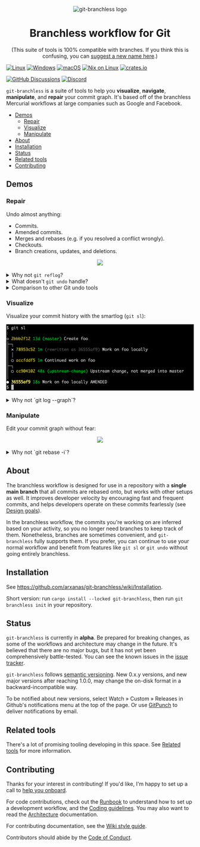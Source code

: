 <p align="center"><img width="147" height="147" src="https://user-images.githubusercontent.com/454057/144287756-8570ba1b-b9f1-46de-9236-ca17db246856.png" alt="git-branchless logo" /></p>

<h1 align="center">Branchless workflow for Git</h1>
<p align="center">(This suite of tools is 100% compatible with branches. If you think this is confusing, you can <a href="https://github.com/arxanas/git-branchless/discussions/284">suggest a new name here</a>.)</p>

[![Linux](https://github.com/arxanas/git-branchless/actions/workflows/linux.yml/badge.svg)](https://github.com/arxanas/git-branchless/actions/workflows/linux.yml)
[![Windows](https://github.com/arxanas/git-branchless/actions/workflows/windows.yml/badge.svg)](https://github.com/arxanas/git-branchless/actions/workflows/windows.yml)
[![macOS](https://github.com/arxanas/git-branchless/actions/workflows/macos.yml/badge.svg)](https://github.com/arxanas/git-branchless/actions/workflows/macos.yml)
[![Nix on Linux](https://github.com/arxanas/git-branchless/actions/workflows/nix-linux.yml/badge.svg)](https://github.com/arxanas/git-branchless/actions/workflows/nix-linux.yml)
[![crates.io](https://img.shields.io/crates/v/git-branchless)](https://crates.io/crates/git-branchless)

[![GitHub Discussions](https://img.shields.io/github/discussions/arxanas/git-branchless)](https://github.com/arxanas/git-branchless/discussions) [![Discord](https://img.shields.io/discord/915309546984050709)](https://discord.gg/caYQBJ82A4)

`git-branchless` is a suite of tools to help you **visualize**, **navigate**, **manipulate**, and **repair** your commit graph. It's based off of the branchless Mercurial workflows at large companies such as Google and Facebook.

- [Demos](#demos)
  - [Repair](#repair)
  - [Visualize](#visualize)
  - [Manipulate](#manipulate)
- [About](#about)
- [Installation](#installation)
- [Status](#status)
- [Related tools](https://github.com/arxanas/git-branchless/wiki/Related-tools)
- [Contributing](#contributing)

## Demos
### Repair

Undo almost anything:

- Commits.
- Amended commits.
- Merges and rebases (e.g. if you resolved a conflict wrongly).
- Checkouts.
- Branch creations, updates, and deletions.

<p align="center">
<a href="https://asciinema.org/a/2hRDqRZKyppzmDL3Dz8zRleNd" target="_blank"><img src="https://asciinema.org/a/2hRDqRZKyppzmDL3Dz8zRleNd.svg" /></a>
</p>

<details>
<summary>Why not <code>git reflog</code>?</summary>

`git reflog` is a tool to view the previous position of a single reference (like `HEAD`), which can be used to undo operations. But since it only tracks the position of a single reference, complicated operations like rebases can be tedious to reverse-engineer. `git undo` operates at a higher level of abstraction: the entire state of your repository.

`git reflog` also fundamentally can't be used to undo some rare operations, such as certain branch creations, updates, and deletions. [See the architecture document](https://github.com/arxanas/git-branchless/wiki/Architecture#comparison-with-the-reflog) for more details.

</details>

<details>
<summary>What doesn't <code>git undo</code> handle?</summary>

`git undo` relies on features in recent versions of Git to work properly. See the [compatibility chart](https://github.com/arxanas/git-branchless/wiki/Installation#compatibility).

Currently, `git undo` can't undo the following. You can find the design document to handle some of these cases in [issue #10](https://github.com/arxanas/git-branchless/issues/10).

- "Uncommitting" a commit by undoing the commit and restoring its changes to the working copy.
  - In stock Git, this can be accomplished with `git reset HEAD^`.
  - This scenario would be better implemented with a custom `git uncommit` command instead. See [issue #3](https://github.com/arxanas/git-branchless/issues/3).
- Undoing the staging or unstaging of files. This is tracked by issue #10 above.
- Undoing back into the _middle_ of a conflict, such that `git status` shows a message like `path/to/file (both modified)`, so that you can resolve that specific conflict differently. This is tracked by issue #10 above.

Fundamentally, `git undo` is not intended to handle changes to untracked files.

</details>

<details>
<summary>Comparison to other Git undo tools</summary>

- [`gitjk`](https://github.com/mapmeld/gitjk): Requires a shell alias. Only undoes most recent command. Only handles some Git operations (e.g. doesn't handle rebases).
- [`git-extras/git-undo`](https://github.com/tj/git-extras/blob/master/man/git-undo.md): Only undoes commits at current `HEAD`.
- [`git-annex undo`](https://git-annex.branchable.com/git-annex-undo/): Only undoes the most recent change to a given file or directory.
- [`thefuck`](https://github.com/nvbn/thefuck): Only undoes historical shell commands. Only handles some Git operations (e.g. doesn't handle rebases).

</details>

### Visualize

Visualize your commit history with the smartlog (`git sl`):

<p align="center">
<img src="media/git-sl.png" /></a>
</p>

<details>
<summary>Why not `git log --graph`?</summary>

`git log --graph` only shows commits which have branches attached with them. If you prefer to work without branches, then `git log --graph` won't work for you.

To support users who rewrite their commit graph extensively, `git sl` also points out commits which have been abandoned and need to be repaired (descendants of commits marked with `rewritten as abcd1234`). They can be automatically fixed up with `git restack`, or manually handled.

</details>

### Manipulate

Edit your commit graph without fear:

<p align="center">
<a href="https://asciinema.org/a/3UVPMf0IpJaGdP6Kd6Zum4cq8" target="_blank"><img src="https://asciinema.org/a/3UVPMf0IpJaGdP6Kd6Zum4cq8.svg" /></a>
</p>

<details>
<summary>Why not `git rebase -i`?</summary>

Interactive rebasing with `git rebase -i` is fully supported, but it has a couple of shortcomings:

- `git rebase -i` can only repair linear series of commits, not trees. If you modify a commit with multiple children, then you have to be sure to rebase all of the other children commits appropriately.
- You have to commit to a plan of action before starting the rebase. For some use-cases, it can be easier to operate on individual commits at a time, rather than an entire series of commits all at once.

When you use `git rebase -i` with `git-branchless`, you will be prompted to repair your commit graph if you abandon any commits.

</details>

## About

The branchless workflow is designed for use in a repository with a **single main branch** that all commits are rebased onto, but works with other setups as well. It improves developer velocity by encouraging fast and frequent commits, and helps developers operate on these commits fearlessly (see [Design goals](https://github.com/arxanas/git-branchless/wiki/Design-goals)).

In the branchless workflow, the commits you're working on are inferred based on your activity, so you no longer need branches to keep track of them. Nonetheless, branches are sometimes convenient, and `git-branchless` fully supports them. If you prefer, you can continue to use your normal workflow and benefit from features like `git sl` or `git undo` without going entirely branchless.

## Installation

See https://github.com/arxanas/git-branchless/wiki/Installation.

Short version: run `cargo install --locked git-branchless`, then run `git branchless init` in your repository.

## Status

`git-branchless` is currently in **alpha**. Be prepared for breaking changes, as some of the workflows and architecture may change in the future. It's believed that there are no major bugs, but it has not yet been comprehensively battle-tested. You can see the known issues in the [issue tracker](https://github.com/arxanas/git-branchless/issues/1).

`git-branchless` follows [semantic versioning](https://semver.org/). New 0.x.y versions, and new major versions after reaching 1.0.0, may change the on-disk format in a backward-incompatible way.

To be notified about new versions, select Watch » Custom » Releases in Github's notifications menu at the top of the page. Or use [GitPunch](https://gitpunch.com/) to deliver notifications by email.

## Related tools

There's a lot of promising tooling developing in this space. See [Related tools](https://github.com/arxanas/git-branchless/wiki/Related-tools) for more information.

## Contributing

Thanks for your interest in contributing! If you'd like, I'm happy to set up a call to [help you onboard](https://github.com/arxanas/git-branchless/wiki/Onboarding).

For code contributions, check out the [Runbook](https://github.com/arxanas/git-branchless/wiki/Runbook) to understand how to set up a development workflow, and the [Coding guidelines](https://github.com/arxanas/git-branchless/wiki/Coding). You may also want to read the [Architecture](https://github.com/arxanas/git-branchless/wiki/Architecture) documentation.

For contributing documentation, see the [Wiki style guide](https://github.com/arxanas/git-branchless/wiki/Wiki-style-guide).

Contributors should abide by the [Code of Conduct](https://github.com/arxanas/git-branchless/blob/master/CODE_OF_CONDUCT.md).
